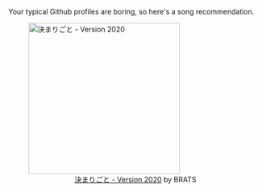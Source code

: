 Your typical Github profiles are boring, so here's a song recommendation.
<figure><img width="300" height="300" src="https://i.scdn.co/image/ab67616d0000b2731d50c3ee50779749572e8266" alt="決まりごと - Version 2020" /><figcaption align="center"><a href="https://open.spotify.com/track/6OL7D4MetImNAYLrehvl9v" target="_blank">決まりごと - Version 2020</a> by BRATS</figcaption></figure>

